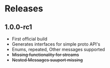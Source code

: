 # Releases

## 1.0.0-rc1

- First official build
- Generates interfaces for simple proto API's
- Enums, repeated, Other messages supported
- ~~Missing functionality for streams~~
- ~~Nested Messages suuport missing~~
